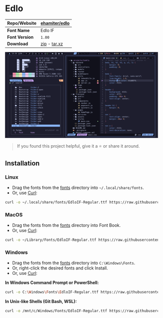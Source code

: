 <!-- SHORTCUT REFERENCE LINKS -->

[zip]: https://github.com/iconicFonts/if/releases/download/v1.1.0/Edlo.zip
[tar]: https://github.com/iconicFonts/if/releases/download/v1.1.0/Edlo.tar.gz
[url]: https://github.com/ehamiter/edlo

# Edlo

| Repo/Website     | [ehamiter/edlo][url]       |
| :--------------- | :------------------------- |
| **Font Name**    | Edlo IF                    |
| **Font Version** | `1.00`                     |
| **Download**     | [zip][zip] - [tar.xz][tar] |

![Font preview](preview.png)

> If you found this project helpful, give it a :star: or share it around.

## Installation

### Linux

- Drag the fonts from the [fonts](fonts) directory into `~/.local/share/fonts`.
- Or, use [Curl](https://github.com/curl/curl):

```sh
curl -o ~/.local/share/fonts/EdloIF-Regular.ttf https://raw.githubusercontent.com/iconicFonts/if/main/fonts/patched/Edlo/fonts/EdloIF-Regular.ttf
```

### MacOS

- Drag the fonts from the [fonts](fonts) directory into Font Book.
- Or, use [Curl](https://github.com/curl/curl):

```sh
curl -o ~/Library/Fonts/EdloIF-Regular.ttf https://raw.githubusercontent.com/iconicFonts/if/main/fonts/patched/Edlo/fonts/EdloIF-Regular.ttf
```

### Windows

- Drag the fonts from the [fonts](fonts) directory into `C:\Windows\Fonts`.
- Or, right-click the desired fonts and click Install.
- Or, use [Curl](https://github.com/curl/curl):

**In Windows Command Prompt or PowerShell:**

```sh
curl -o C:\Windows\Fonts\EdloIF-Regular.ttf https://raw.githubusercontent.com/iconicFonts/if/main/fonts/patched/Edlo/fonts/EdloIF-Regular.ttf
```

**In Unix-like Shells (Git Bash, WSL):**

```sh
curl -o /mnt/c/Windows/Fonts/EdloIF-Regular.ttf https://raw.githubusercontent.com/iconicFonts/if/main/fonts/patched/Edlo/fonts/EdloIF-Regular.ttf
```
